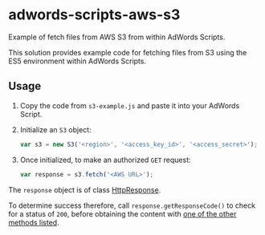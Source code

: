 # adwords-scripts-aws-s3

Example of fetch files from AWS S3 from within AdWords Scripts.

This solution provides example code for fetching files from S3 using the ES5 environment within AdWords Scripts.

## Usage

1. Copy the code from `s3-example.js` and paste it into your AdWords Script.
1. Initialize an `S3` object:

   ```javascript
   var s3 = new S3('<region>', '<access_key_id>', '<access_secret>');
   ```
1. Once initialized, to make an authorized `GET` request:

   ```javascript
   var response = s3.fetch('<AWS URL>');
   ```
   
The `response` object is of class [HttpResponse](https://developers.google.com/apps-script/reference/url-fetch/http-response). 

To determine success therefore, call `response.getResponseCode()` to check for a status of `200`, before obtaining the content with [one of the other methods listed](https://developers.google.com/apps-script/reference/url-fetch/http-response).
